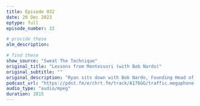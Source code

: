 ```yaml
---
title: Episode 032
date: 20 Dec 2023
eptype: full
episode_number: 32

# provide these
alm_description: 

# find these
show_source: "Sweat The Technique"
original_title: "Lessons from Montessori (with Bob Nardo)"
original_subtitle: ""
original_description: "Ryan sits down with Bob Nardo, Founding Head of School and Executive Director at Libertas School of Memphis. They discuss why the principles of Montessori work, and how they can be applied to successful organizations of all kinds."
podcast_url: "https://pdst.fm/e/chrt.fm/track/A176GG/traffic.megaphone.fm/LDI1541303045.mp3?updated=1700202928"
audio_type: "audio/mpeg"
duration: 2815
---
```


